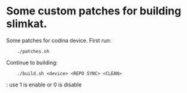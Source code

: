 Some custom patches for building slimkat.
=====
Some patches for codina device.
First run:

		./patches.sh

Continue to building:

		./build.sh <device> <REPO SYNC> <CLEAN>

<REPO SYNC> <CLEAN> : use 1 is enable or 0 is disable